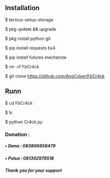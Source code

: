
## Installation
$ termux-setup-storage

$ pkg update && upgrade  

$ pkg install python git   

$ pip install requests bs4 

$ pip install futures mechanize

$ rm -rf FbCr4ck

$ git clone https://github.com/AngCyber/FbCr4ck
## Runn 
$ cd FbCr4ck

$ ls

$ python Cr4ck.py

### Donation :
##### • Dana  : 083806858479
##### • Pulsa : 081392979518
#####   Thank you for your support


